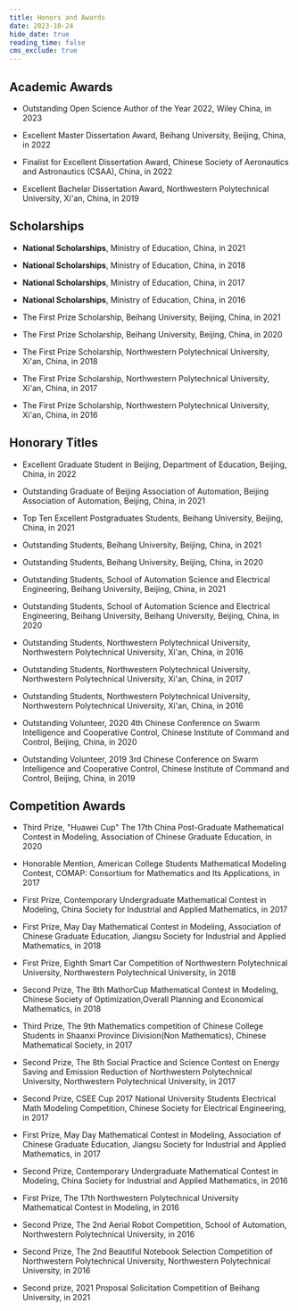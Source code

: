 ```yaml
---
title: Honors and Awards 
date: 2023-10-24
hide_date: true
reading_time: false
cms_exclude: true
---
```


<!-- The idea of a Uses page is to tell you about the stuff I use.

I often get asked about what software or hardware I use, so this page will serve as a living document and a place to point curious readers to when I get asked. -->

## **Academic Awards**

<!-- - [Hugo Blox](https://hugoblox.com) (see the tutorial on [Getting Started](/blog/get-started/)) -->
- Outstanding Open Science Author of the Year 2022, Wiley China, in 2023

- Excellent Master Dissertation Award, Beihang University, Beijing, China, in 2022
- Finalist for Excellent Dissertation Award, Chinese Society of Aeronautics and Astronautics (CSAA), China, in 2022
- Excellent Bachelar Dissertation Award, Northwestern Polytechnical University, Xi'an, China, in 2019

## **Scholarships**

- **National Scholarships**, Ministry of Education, China, in 2021

- **National Scholarships**, Ministry of Education, China, in 2018
- **National Scholarships**, Ministry of Education, China, in 2017
- **National Scholarships**, Ministry of Education, China, in 2016
- The First Prize Scholarship, Beihang University, Beijing, China, in 2021
- The First Prize Scholarship, Beihang University, Beijing, China, in 2020
- The First Prize Scholarship, Northwestern Polytechnical University, Xi'an, China, in 2018
- The First Prize Scholarship, Northwestern Polytechnical University, Xi'an, China, in 2017
- The First Prize Scholarship, Northwestern Polytechnical University, Xi'an, China, in 2016

<!-- - [Visual Studio Code](https://code.visualstudio.com/) is my current editor
- Chrome is my main browser
- iTerm2 is my terminal -->

## **Honorary Titles**

- Excellent Graduate Student in Beijing, Department of Education, Beijing, China, in 2022

- Outstanding Graduate of Beijing Association of Automation, Beijing Association of Automation, Beijing, China, in 2021
- Top Ten Excellent Postgraduates Students,  Beihang University, Beijing, China, in 2021
- Outstanding Students, Beihang University, Beijing, China, in 2021
- Outstanding Students, Beihang University, Beijing, China, in 2020
- Outstanding Students, School of Automation Science and Electrical Engineering, Beihang University, Beijing, China, in 2021
- Outstanding Students, School of Automation Science and Electrical Engineering, Beihang University, Beihang University, Beijing, China, in 2020
- Outstanding Students, Northwestern Polytechnical University,  Northwestern Polytechnical University, Xi'an, China, in 2016
- Outstanding Students, Northwestern Polytechnical University,  Northwestern Polytechnical University, Xi'an, China, in 2017
- Outstanding Students, Northwestern Polytechnical University,  Northwestern Polytechnical University, Xi'an, China, in 2016
- Outstanding Volunteer, 2020 4th Chinese Conference on Swarm Intelligence and Cooperative Control, Chinese Institute of Command and Control, Beijing, China, in 2020
- Outstanding Volunteer, 2019 3rd Chinese Conference on Swarm Intelligence and Cooperative Control, Chinese Institute of Command and Control, Beijing, China, in 2019

## **Competition Awards**

- Third Prize, "Huawei Cup" The 17th China Post-Graduate Mathematical Contest in Modeling, Association of Chinese Graduate Education, in 2020

- Honorable Mention, American College Students Mathematical Modeling Contest, COMAP: Consortium for Mathematics and Its Applications, in 2017
- First Prize, Contemporary Undergraduate Mathematical Contest in Modeling, China Society for Industrial and Applied Mathematics, in 2017
- First Prize, May Day Mathematical Contest in Modeling, Association of Chinese Graduate Education, Jiangsu Society for Industrial and Applied Mathematics, in 2018
- First Prize, Eighth Smart Car Competition of Northwestern Polytechnical University,  Northwestern Polytechnical University, in 2018
- Second Prize, The 8th MathorCup Mathematical Contest in Modeling, Chinese Society of Optimization,Overall Planning and Economical Mathematics, in 2018
- Third Prize, The 9th Mathematics competition of Chinese College Students in Shaanxi Province Division(Non Mathematics),  Chinese Mathematical Society, in 2017
- Second Prize, The 8th Social Practice and Science Contest on Energy Saving and Emission Reduction of Northwestern Polytechnical University,  Northwestern Polytechnical University, in 2017
- Second Prize, CSEE Cup 2017 National University Students Electrical Math Modeling Competition, Chinese Society for Electrical Engineering, in 2017
- First Prize, May Day Mathematical Contest in Modeling, Association of Chinese Graduate Education, Jiangsu Society for Industrial and Applied Mathematics, in 2017
- Second Prize, Contemporary Undergraduate Mathematical Contest in Modeling, China Society for Industrial and Applied Mathematics, in 2016
- First Prize, The 17th Northwestern Polytechnical University Mathematical Contest in Modeling, in 2016
- Second Prize, The 2nd Aerial Robot Competition, School of Automation, Northwestern Polytechnical University, in 2016
- Second Prize, The 2nd Beautiful Notebook Selection Competition of Northwestern Polytechnical University, Northwestern Polytechnical University, in 2016
- Second prize, 2021 Proposal Solicitation Competition of Beihang University, in 2021


